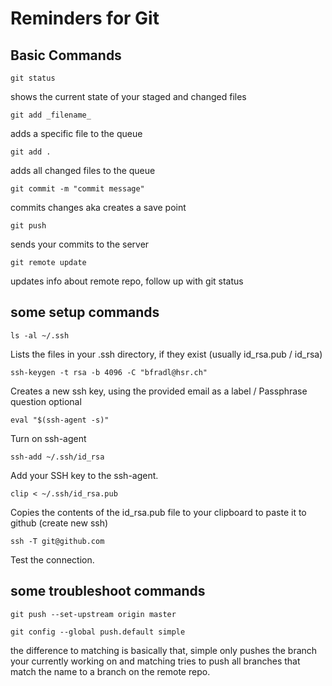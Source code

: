 # Reminders for Git 

## Basic Commands

    git status

shows the current state of your staged and changed files

    git add _filename_

adds a specific file to the queue

    git add . 

adds all changed files to the queue

    git commit -m "commit message"

commits changes aka creates a save point

    git push 

sends your commits to the server

    git remote update 

updates info about remote repo, follow up with git status


## some setup commands

    ls -al ~/.ssh

Lists the files in your .ssh directory, if they exist (usually id\_rsa.pub / id\_rsa)

    ssh-keygen -t rsa -b 4096 -C "bfradl@hsr.ch"

Creates a new ssh key, using the provided email as a label / Passphrase question optional

    eval "$(ssh-agent -s)"

Turn on ssh-agent

    ssh-add ~/.ssh/id_rsa

Add your SSH key to the ssh-agent.

    clip < ~/.ssh/id_rsa.pub

Copies the contents of the id_rsa.pub file to your clipboard to paste it to github (create new ssh)

    ssh -T git@github.com

Test the connection.

## some troubleshoot commands

    git push --set-upstream origin master

    git config --global push.default simple

the difference to matching is basically that, simple only pushes the branch your currently working on and matching tries to push all branches that match the name to a branch on the remote repo.
